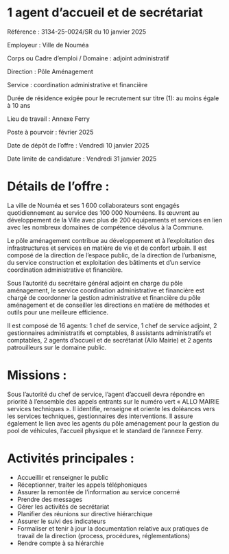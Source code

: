 # 1 agent d’accueil et de secrétariat

Référence : 3134-25-0024/SR du 10 janvier 2025

Employeur : Ville de Nouméa

Corps ou Cadre d’emploi / Domaine : adjoint administratif

Direction : Pôle Aménagement

Service : coordination administrative et financière

Durée de résidence exigée pour le recrutement sur titre (1): au moins égale à 10 ans

Lieu de travail : Annexe Ferry

Poste à pourvoir : février 2025

Date de dépôt de l’offre : Vendredi 10 janvier 2025

Date limite de candidature : Vendredi 31 janvier 2025

# Détails de l’offre :

La ville de Nouméa et ses 1 600 collaborateurs sont engagés quotidiennement au service des 100 000 Nouméens. Ils œuvrent au développement de la Ville avec plus de 200 équipements et services en lien avec les nombreux domaines de compétence dévolus à la Commune.

Le pôle aménagement contribue au développement et à l’exploitation des infrastructures et services en matière de vie et de confort urbain. Il est composé de la direction de l’espace public, de la direction de l’urbanisme, du service construction et exploitation des bâtiments et d’un service coordination administrative et financière.

Sous l’autorité du secrétaire général adjoint en charge du pôle aménagement, le service coordination administrative et financière est chargé de coordonner la gestion administrative et financière du pôle aménagement et de conseiller les directions en matière de méthodes et outils pour une meilleure efficience.

Il est composé de 16 agents: 1 chef de service, 1 chef de service adjoint, 2 gestionnaires administratifs et comptables, 8 assistants administratifs et comptables, 2 agents d’accueil et de secrétariat (Allo Mairie) et 2 agents patrouilleurs sur le domaine public.

# Missions :

Sous l’autorité du chef de service, l’agent d’accueil devra répondre en priorité à l’ensemble des appels entrants sur le numéro vert « ALLO MAIRIE services techniques ». Il identifie, renseigne et oriente les doléances vers les services techniques, gestionnaires des interventions. Il assure également le lien avec les agents du pôle aménagement pour la gestion du pool de véhicules, l’accueil physique et le standard de l’annexe Ferry.

# Activités principales :

- Accueillir et renseigner le public
- Réceptionner, traiter les appels téléphoniques
- Assurer la remontée de l’information au service concerné
- Prendre des messages
- Gérer les activités de secrétariat
- Planifier des réunions sur directive hiérarchique
- Assurer le suivi des indicateurs
- Formaliser et tenir à jour la documentation relative aux pratiques de travail de la direction (process, procédures, réglementations)
- Rendre compte à sa hiérarchie